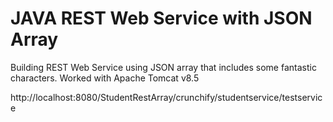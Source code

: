 # JAVA REST Web Service with JSON Array

Building REST Web Service using JSON array that includes some fantastic characters.
Worked with Apache Tomcat v8.5


http://localhost:8080/StudentRestArray/crunchify/studentservice/testservice
